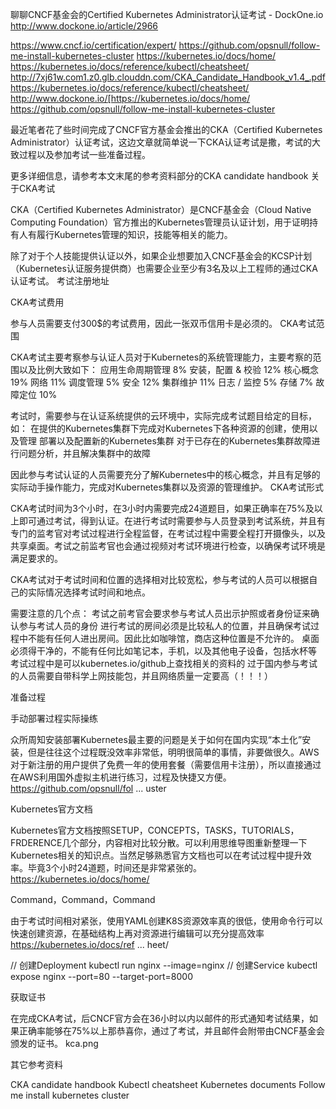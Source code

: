 聊聊CNCF基金会的Certified Kubernetes Administrator认证考试 - DockOne.io http://www.dockone.io/article/2966




https://www.cncf.io/certification/expert/
https://github.com/opsnull/follow-me-install-kubernetes-cluster
https://kubernetes.io/docs/home/
https://kubernetes.io/docs/reference/kubectl/cheatsheet/
http://7xj61w.com1.z0.glb.clouddn.com/CKA_Candidate_Handbook_v1.4_.pdf
https://kubernetes.io/docs/reference/kubectl/cheatsheet/
http://www.dockone.io/[https://kubernetes.io/docs/home/
https://github.com/opsnull/follow-me-install-kubernetes-cluster

最近笔者花了些时间完成了CNCF官方基金会推出的CKA（Certified Kubernetes Administrator）认证考试，这边文章就简单说一下CKA认证考试是撒，考试的大致过程以及参加考试一些准备过程。

更多详细信息，请参考本文末尾的参考资料部分的CKA candidate handbook
关于CKA考试

CKA（Certified Kubernetes Administrator）是CNCF基金会（Cloud Native Computing Foundation）官方推出的Kubernetes管理员认证计划，用于证明持有人有履行Kubernetes管理的知识，技能等相关的能力。

除了对于个人技能提供认证以外，如果企业想要加入CNCF基金会的KCSP计划（Kubernetes认证服务提供商）也需要企业至少有3名及以上工程师的通过CKA认证考试。
考试注册地址

CKA考试费用

参与人员需要支付300$的考试费用，因此一张双币信用卡是必须的。
CKA考试范围

CKA考试主要考察参与认证人员对于Kubernetes的系统管理能力，主要考察的范围以及比例大致如下：
应用生命周期管理 8%
安装，配置 & 校验 12%
核心概念 19%
网络 11%
调度管理 5%
安全 12%
集群维护 11%
日志 / 监控 5%
存储 7%
故障定位 10%

考试时，需要参与在认证系统提供的云环境中，实际完成考试题目给定的目标，如：
在提供的Kubernetes集群下完成对Kubernetes下各种资源的创建，使用以及管理
部署以及配置新的Kubernetes集群
对于已存在的Kubernetes集群故障进行问题分析，并且解决集群中的故障

因此参与考试认证的人员需要充分了解Kubernetes中的核心概念，并且有足够的实际动手操作能力，完成对Kubernetes集群以及资源的管理维护。
CKA考试形式

CKA考试时间为3个小时，在3小时内需要完成24道题目，如果正确率在75%及以上即可通过考试，得到认证。在进行考试时需要参与人员登录到考试系统，并且有专门的监考官对考试过程进行全程监督，在考试过程中需要全程打开摄像头，以及共享桌面。考试之前监考官也会通过视频对考试环境进行检查，以确保考试环境是满足要求的。

CKA考试对于考试时间和位置的选择相对比较宽松，参与考试的人员可以根据自己的实际情况选择考试时间和地点。

需要注意的几个点：
考试之前考官会要求参与考试人员出示护照或者身份证来确认参与考试人员的身份
进行考试的房间必须是比较私人的位置，并且确保考试过程中不能有任何人进出房间。因此比如咖啡馆，商店这种位置是不允许的。
桌面必须得干净的，不能有任何比如笔记本，手机，以及其他电子设备，包括水杯等
考试过程中是可以kubernetes.io/github上查找相关的资料的
过于国内参与考试的人员需要自带科学上网技能包，并且网络质量一定要高（！！！）

准备过程

手动部署过程实际操练

众所周知安装部署Kubernetes最主要的问题是关于如何在国内实现“本土化”安装，但是往往这个过程既没效率非常低，明明很简单的事情，非要做很久。AWS对于新注册的用户提供了免费一年的使用套餐（需要信用卡注册），所以直接通过在AWS利用国外虚拟主机进行练习，过程及快捷又方便。
https://github.com/opsnull/fol ... uster

Kubernetes官方文档

Kubernetes官方文档按照SETUP，CONCEPTS，TASKS，TUTORIALS，FRDERENCE几个部分，内容相对比较分散。可以利用思维导图重新整理一下Kubernetes相关的知识点。当然足够熟悉官方文档也可以在考试过程中提升效率。毕竟3个小时24道题，时间还是非常紧张的。
https://kubernetes.io/docs/home/

Command，Command，Command

由于考试时间相对紧张，使用YAML创建K8S资源效率真的很低，使用命令行可以快速创建资源，在基础结构上再对资源进行编辑可以充分提高效率
https://kubernetes.io/docs/ref ... heet/

// 创建Deployment
kubectl run nginx --image=nginx
// 创建Service
kubectl expose nginx --port=80 --target-port=8000

获取证书

在完成CKA考试，后CNCF官方会在36小时以内以邮件的形式通知考试结果，如果正确率能够在75%以上那恭喜你，通过了考试，并且邮件会附带由CNCF基金会颁发的证书。
kca.png

其它参考资料

CKA candidate handbook
Kubectl cheatsheet
Kubernetes documents
Follow me install kubernetes cluster